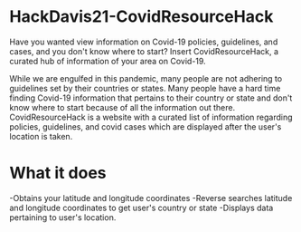 # HackDavis21-CovidResourceHack
Have you wanted view information on Covid-19 policies, guidelines, and cases, and you don't know where to start? Insert CovidResourceHack, a curated hub of information of your area on Covid-19.

While we are engulfed in this pandemic, many people are not adhering to guidelines set by their countries or states. Many people have a hard time finding Covid-19 information that pertains to their country or state and don't know where to start because of all the information out there. CovidResourceHack is a website with a curated list of information regarding policies, guidelines, and covid cases which are displayed after the user's location is taken. 

# What it does
-Obtains your latitude and longitude coordinates
-Reverse searches latitude and longitude coordinates to get user's country or state
-Displays data pertaining to user's location.